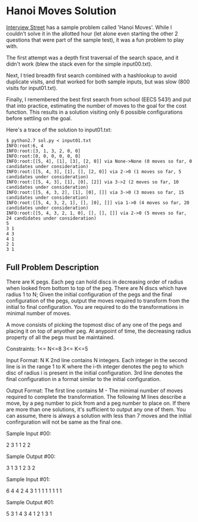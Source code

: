# Hanoi Moves Solution

[Interview Street](https://www.interviewstreet.com) has a sample problem called 'Hanoi Moves'. 
While I couldn't solve it in the allotted hour (let alone even starting the other 2 questions that were part
of the sample test), it was a fun problem to play with.

The first attempt was a depth first traversal of the search space, and it didn't work (blew the stack
even for the simple input00.txt).

Next, I tried breadth first search combined with a hashlookup to avoid duplicate visits,
and that worked for both sample inputs, but was slow (800 visits for input01.txt).

Finally, I remembered the best first search from school (EECS 543!) and put that into practice, estimating
the number of moves to the goal for the cost function. This results in a solution visiting only
6 possible configurations before settling on the goal.

Here's a trace of the solution to input01.txt:

	$ python2.7 sol.py < input01.txt 
	INFO:root:6, 4
	INFO:root:[3, 1, 3, 2, 0, 0]
	INFO:root:[0, 0, 0, 0, 0, 0]
	INFO:root:[[5, 4], [1], [3], [2, 0]] via None->None (0 moves so far, 0 candidates under consideration)
	INFO:root:[[5, 4, 3], [1], [], [2, 0]] via 2->0 (1 moves so far, 5 candidates under consideration)
	INFO:root:[[5, 4, 3], [1], [0], [2]] via 3->2 (2 moves so far, 10 candidates under consideration)
	INFO:root:[[5, 4, 3, 2], [1], [0], []] via 3->0 (3 moves so far, 15 candidates under consideration)
	INFO:root:[[5, 4, 3, 2, 1], [], [0], []] via 1->0 (4 moves so far, 20 candidates under consideration)
	INFO:root:[[5, 4, 3, 2, 1, 0], [], [], []] via 2->0 (5 moves so far, 24 candidates under consideration)
	5
	3 1
	4 3
	4 1
	2 1
	3 1

## Full Problem Description

There are K pegs. Each peg can hold discs in decreasing order of radius when looked from bottom to top of the peg. There are N discs which have radius 1 to N; Given the initial configuration of the pegs and the final configuration of the pegs, output the moves required to transform from the initial to final configuration. You are required to do the transformations in minimal number of moves.

A move consists of picking the topmost disc of any one of the pegs and placing it on top of anyother peg.
At anypoint of time, the decreasing radius property of all the pegs must be maintained.

Constraints:
1<= N<=8
3<= K<=5


Input Format:
N K
2nd line contains N integers.
Each integer in the second line is in the range 1 to K where the i-th integer denotes the peg to which disc of radius i is present in the initial configuration.
3rd line denotes the final configuration in a format similar to the initial configuration.


Output Format:
The first line contains M - The minimal number of moves required to complete the transformation.
The following M lines describe a move, by a peg number to pick from and a peg number to place on.
If there are more than one solutions, it's sufficient to output any one of them. You can assume, there is always a solution with less than 7 moves and the initial confirguration will not be same as the final one.

Sample Input #00:

 
2 3
1 1
2 2

Sample Output #00:
 
3
1 3
1 2
3 2

Sample Input #01:

6 4
4 2 4 3 1 1
1 1 1 1 1 1

Sample Output #01:

5
3 1
4 3
4 1
2 1
3 1
